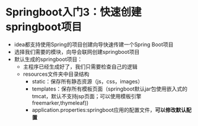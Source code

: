 # Springboot入门3：快速创建springboot项目



* idea都支持使用Spring的项目创建向导快速传建一个Spring Boot项目
* 选择我们需要的模块，向导会联网创建springboot项目
* 默认生成的springboot项目：
  * 主程序已经生成好了，我们只需要检查自己的逻辑
  * resources文件夹中目录结构
    * static：保存所有静态资源（js，css，images）
    * templates：保存所有模板页面（springboot默认jar包使用嵌入式的tmcat，默认不支持jsp页面；可以使用模板引擎freemarker,thymeleaf))
    * application.properties:springboot应用的配置文件，**可以修改默认配置**



